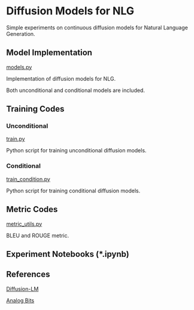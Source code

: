 # Diffusion Models for NLG

Simple experiments on continuous diffusion models for Natural Language Generation.

## Model Implementation
[models.py](models.py)

Implementation of diffusion models for NLG. 

Both unconditional and conditional models are included.

## Training Codes

### Unconditional
[train.py](train.py)

Python script for training unconditional diffusion models.

### Conditional
[train_condition.py](train_condition.py)

Python script for training conditional diffusion models.

## Metric Codes
[metric_utils.py](metric_utils.py)

BLEU and ROUGE metric.

## Experiment Notebooks (*.ipynb)

## References
[Diffusion-LM](https://arxiv.org/abs/2205.14217)

[Analog Bits](https://arxiv.org/abs/2208.04202)

